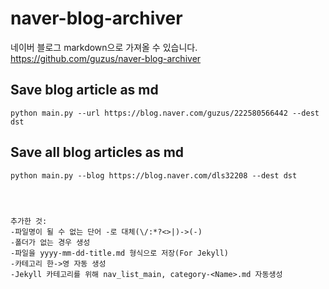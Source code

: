 # naver-blog-archiver
네이버 블로그 markdown으로 가져올 수 있습니다.
https://github.com/guzus/naver-blog-archiver

## Save blog article as md
```
python main.py --url https://blog.naver.com/guzus/222580566442 --dest dst
```

## Save all blog articles as md
```
python main.py --blog https://blog.naver.com/dls32208 --dest dst




추가한 것:
-파일명이 될 수 없는 단어 -로 대체(\/:*?<>|)->(-)
-폴더가 없는 경우 생성
-파일을 yyyy-mm-dd-title.md 형식으로 저장(For Jekyll)
-카테고리 한->영 자동 생성
-Jekyll 카테고리를 위해 nav_list_main, category-<Name>.md 자동생성





```

